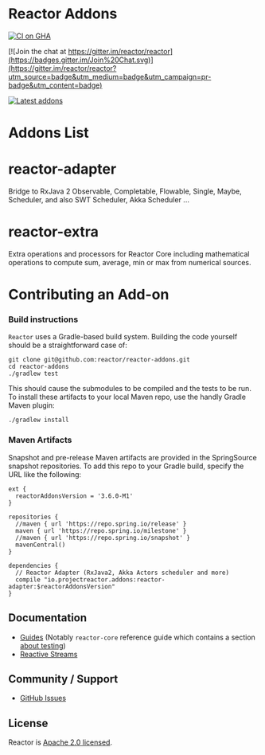 # Reactor Addons

[![CI on GHA](https://github.com/reactor/reactor-addons/actions/workflows/publish.yml/badge.svg)](https://github.com/reactor/reactor-addons/actions/workflows/publish.yml)

[![Join the chat at https://gitter.im/reactor/reactor](https://badges.gitter.im/Join%20Chat.svg)](https://gitter.im/reactor/reactor?utm_source=badge&utm_medium=badge&utm_campaign=pr-badge&utm_content=badge)

[![Latest addons](https://maven-badges.herokuapp.com/maven-central/io.projectreactor.addons/reactor-extra/badge.svg?style=plastic)](https://mvnrepository.com/artifact/io.projectreactor.addons/reactor-extra)

# Addons List

# reactor-adapter

Bridge to RxJava 2 Observable, Completable, Flowable, Single, Maybe, Scheduler, and also SWT Scheduler, Akka Scheduler ...

# reactor-extra

Extra operations and processors for Reactor Core including mathematical operations to compute sum, average, min or max from numerical sources.

# Contributing an Add-on

### Build instructions

`Reactor` uses a Gradle-based build system. Building the code yourself should be a straightforward case of:

    git clone git@github.com:reactor/reactor-addons.git
    cd reactor-addons
    ./gradlew test

This should cause the submodules to be compiled and the tests to be run. To install these artifacts to your local Maven repo, use the handly Gradle Maven plugin:

    ./gradlew install

### Maven Artifacts

Snapshot and pre-release Maven artifacts are provided in the SpringSource snapshot repositories.
To add this repo to your Gradle build, specify the URL like the following:

    ext {
      reactorAddonsVersion = '3.6.0-M1'
    }

    repositories {
      //maven { url 'https://repo.spring.io/release' }
      maven { url 'https://repo.spring.io/milestone' }
      //maven { url 'https://repo.spring.io/snapshot' }
      mavenCentral()
    }

    dependencies {
      // Reactor Adapter (RxJava2, Akka Actors scheduler and more)
      compile "io.projectreactor.addons:reactor-adapter:$reactorAddonsVersion"
    }


## Documentation

* [Guides](https://projectreactor.io/docs) (Notably `reactor-core` reference guide which
contains a section [about testing](https://projectreactor.io/docs/core/release/reference/docs/index.html#testing))
* [Reactive Streams](https://www.reactive-streams.org/)

## Community / Support

* [GitHub Issues](https://github.com/reactor/reactor-addons/issues)

## License

Reactor is [Apache 2.0 licensed](https://www.apache.org/licenses/LICENSE-2.0.html).
